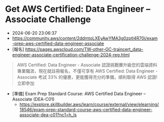 # Get AWS Certified: Data Engineer – Associate Challenge

- 2024-06-20 23:06:37
- https://community.aws/content/2ddmtoLXEyAwYMA3g0zptl4R70i/exam-prep-aws-certified-data-engineer-associate
- [報名] https://pages.awscloud.com/TW-other-GC-traincert_data-engineer-associate-certification-challenge-2024-reg.html

> AWS Certified: Data Engineer - Associate 認證挑戰賽升級您的雲端資料專業職涯，現在就註冊報名，不僅可享有 AWS Certified: Data Engineer - Associate 考試 33% 的優惠，更能獲得充分的準備，順利取得 AWS 認證! 立即參加

- [準備] Exam Prep Standard Course: AWS Certified Data Engineer – Associate (DEA-C01)
    - https://explore.skillbuilder.aws/learn/course/external/view/elearning/18546/exam-prep-standard-course-aws-certified-data-engineer-associate-dea-c01?nc1=h_ls